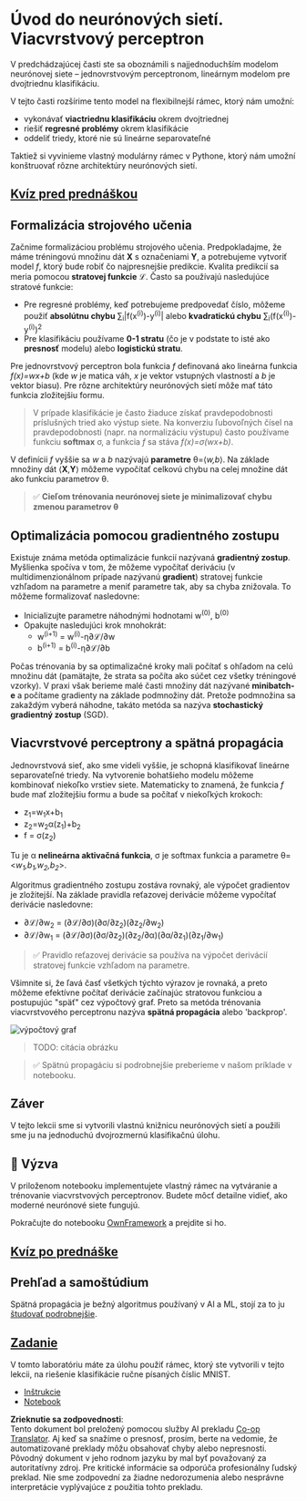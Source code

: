 <!--
CO_OP_TRANSLATOR_METADATA:
{
  "original_hash": "186bf7eeab776b36f557357ea56d4751",
  "translation_date": "2025-08-25T23:45:20+00:00",
  "source_file": "lessons/3-NeuralNetworks/04-OwnFramework/README.md",
  "language_code": "sk"
}
-->
# Úvod do neurónových sietí. Viacvrstvový perceptron

V predchádzajúcej časti ste sa oboznámili s najjednoduchším modelom neurónovej siete – jednovrstvovým perceptronom, lineárnym modelom pre dvojtriednu klasifikáciu.

V tejto časti rozšírime tento model na flexibilnejší rámec, ktorý nám umožní:

* vykonávať **viactriednu klasifikáciu** okrem dvojtriednej
* riešiť **regresné problémy** okrem klasifikácie
* oddeliť triedy, ktoré nie sú lineárne separovateľné

Taktiež si vyvinieme vlastný modulárny rámec v Pythone, ktorý nám umožní konštruovať rôzne architektúry neurónových sietí.

## [Kvíz pred prednáškou](https://ff-quizzes.netlify.app/en/ai/quiz/7)

## Formalizácia strojového učenia

Začnime formalizáciou problému strojového učenia. Predpokladajme, že máme tréningovú množinu dát **X** s označeniami **Y**, a potrebujeme vytvoriť model *f*, ktorý bude robiť čo najpresnejšie predikcie. Kvalita predikcií sa meria pomocou **stratovej funkcie** ℒ. Často sa používajú nasledujúce stratové funkcie:

* Pre regresné problémy, keď potrebujeme predpovedať číslo, môžeme použiť **absolútnu chybu** ∑<sub>i</sub>|f(x<sup>(i)</sup>)-y<sup>(i)</sup>| alebo **kvadratickú chybu** ∑<sub>i</sub>(f(x<sup>(i)</sup>)-y<sup>(i)</sup>)<sup>2</sup>
* Pre klasifikáciu používame **0-1 stratu** (čo je v podstate to isté ako **presnosť** modelu) alebo **logistickú stratu**.

Pre jednovrstvový perceptron bola funkcia *f* definovaná ako lineárna funkcia *f(x)=wx+b* (kde *w* je matica váh, *x* je vektor vstupných vlastností a *b* je vektor biasu). Pre rôzne architektúry neurónových sietí môže mať táto funkcia zložitejšiu formu.

> V prípade klasifikácie je často žiaduce získať pravdepodobnosti príslušných tried ako výstup siete. Na konverziu ľubovoľných čísel na pravdepodobnosti (napr. na normalizáciu výstupu) často používame funkciu **softmax** σ, a funkcia *f* sa stáva *f(x)=σ(wx+b)*.

V definícii *f* vyššie sa *w* a *b* nazývajú **parametre** θ=⟨*w,b*⟩. Na základe množiny dát ⟨**X**,**Y**⟩ môžeme vypočítať celkovú chybu na celej množine dát ako funkciu parametrov θ.

> ✅ **Cieľom trénovania neurónovej siete je minimalizovať chybu zmenou parametrov θ**

## Optimalizácia pomocou gradientného zostupu

Existuje známa metóda optimalizácie funkcií nazývaná **gradientný zostup**. Myšlienka spočíva v tom, že môžeme vypočítať deriváciu (v multidimenzionálnom prípade nazývanú **gradient**) stratovej funkcie vzhľadom na parametre a meniť parametre tak, aby sa chyba znižovala. To môžeme formalizovať nasledovne:

* Inicializujte parametre náhodnými hodnotami w<sup>(0)</sup>, b<sup>(0)</sup>
* Opakujte nasledujúci krok mnohokrát:
    - w<sup>(i+1)</sup> = w<sup>(i)</sup>-η∂ℒ/∂w
    - b<sup>(i+1)</sup> = b<sup>(i)</sup>-η∂ℒ/∂b

Počas trénovania by sa optimalizačné kroky mali počítať s ohľadom na celú množinu dát (pamätajte, že strata sa počíta ako súčet cez všetky tréningové vzorky). V praxi však berieme malé časti množiny dát nazývané **minibatch-e** a počítame gradienty na základe podmnožiny dát. Pretože podmnožina sa zakaždým vyberá náhodne, takáto metóda sa nazýva **stochastický gradientný zostup** (SGD).

## Viacvrstvové perceptrony a spätná propagácia

Jednovrstvová sieť, ako sme videli vyššie, je schopná klasifikovať lineárne separovateľné triedy. Na vytvorenie bohatšieho modelu môžeme kombinovať niekoľko vrstiev siete. Matematicky to znamená, že funkcia *f* bude mať zložitejšiu formu a bude sa počítať v niekoľkých krokoch:
* z<sub>1</sub>=w<sub>1</sub>x+b<sub>1</sub>
* z<sub>2</sub>=w<sub>2</sub>α(z<sub>1</sub>)+b<sub>2</sub>
* f = σ(z<sub>2</sub>)

Tu je α **nelineárna aktivačná funkcia**, σ je softmax funkcia a parametre θ=<*w<sub>1</sub>,b<sub>1</sub>,w<sub>2</sub>,b<sub>2</sub>*>.

Algoritmus gradientného zostupu zostáva rovnaký, ale výpočet gradientov je zložitejší. Na základe pravidla reťazovej derivácie môžeme vypočítať derivácie nasledovne:

* ∂ℒ/∂w<sub>2</sub> = (∂ℒ/∂σ)(∂σ/∂z<sub>2</sub>)(∂z<sub>2</sub>/∂w<sub>2</sub>)
* ∂ℒ/∂w<sub>1</sub> = (∂ℒ/∂σ)(∂σ/∂z<sub>2</sub>)(∂z<sub>2</sub>/∂α)(∂α/∂z<sub>1</sub>)(∂z<sub>1</sub>/∂w<sub>1</sub>)

> ✅ Pravidlo reťazovej derivácie sa používa na výpočet derivácií stratovej funkcie vzhľadom na parametre.

Všimnite si, že ľavá časť všetkých týchto výrazov je rovnaká, a preto môžeme efektívne počítať derivácie začínajúc stratovou funkciou a postupujúc "späť" cez výpočtový graf. Preto sa metóda trénovania viacvrstvového perceptronu nazýva **spätná propagácia** alebo 'backprop'.

<img alt="výpočtový graf" src="images/ComputeGraphGrad.png"/>

> TODO: citácia obrázku

> ✅ Spätnú propagáciu si podrobnejšie preberieme v našom príklade v notebooku.  

## Záver

V tejto lekcii sme si vytvorili vlastnú knižnicu neurónových sietí a použili sme ju na jednoduchú dvojrozmernú klasifikačnú úlohu.

## 🚀 Výzva

V priloženom notebooku implementujete vlastný rámec na vytváranie a trénovanie viacvrstvových perceptronov. Budete môcť detailne vidieť, ako moderné neurónové siete fungujú.

Pokračujte do notebooku [OwnFramework](../../../../../lessons/3-NeuralNetworks/04-OwnFramework/OwnFramework.ipynb) a prejdite si ho.

## [Kvíz po prednáške](https://ff-quizzes.netlify.app/en/ai/quiz/8)

## Prehľad a samoštúdium

Spätná propagácia je bežný algoritmus používaný v AI a ML, stojí za to ju [študovať podrobnejšie](https://wikipedia.org/wiki/Backpropagation).

## [Zadanie](lab/README.md)

V tomto laboratóriu máte za úlohu použiť rámec, ktorý ste vytvorili v tejto lekcii, na riešenie klasifikácie ručne písaných číslic MNIST.

* [Inštrukcie](lab/README.md)
* [Notebook](../../../../../lessons/3-NeuralNetworks/04-OwnFramework/lab/MyFW_MNIST.ipynb)

**Zrieknutie sa zodpovednosti**:  
Tento dokument bol preložený pomocou služby AI prekladu [Co-op Translator](https://github.com/Azure/co-op-translator). Aj keď sa snažíme o presnosť, prosím, berte na vedomie, že automatizované preklady môžu obsahovať chyby alebo nepresnosti. Pôvodný dokument v jeho rodnom jazyku by mal byť považovaný za autoritatívny zdroj. Pre kritické informácie sa odporúča profesionálny ľudský preklad. Nie sme zodpovední za žiadne nedorozumenia alebo nesprávne interpretácie vyplývajúce z použitia tohto prekladu.